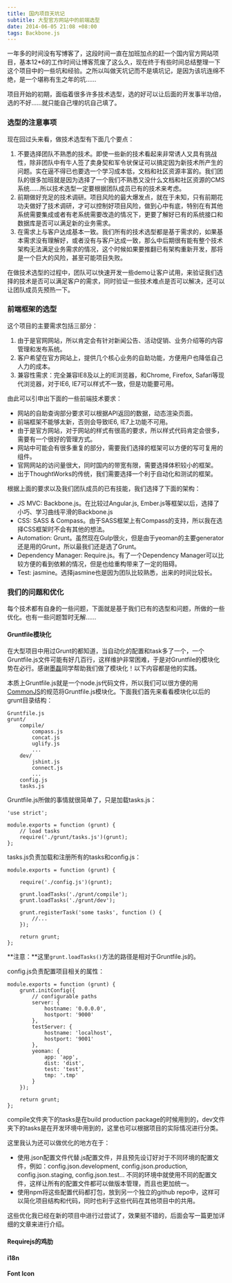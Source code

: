 ```yaml
---
title: 国内项目天坑记
subtitle: 大型官方网站中的前端选型
date: 2014-06-05 21:08 +08:00
tags: Backbone.js
---
```


一年多的时间没有写博客了，这段时间一直在加班加点的赶一个国内官方网站项目，基本12*6的工作时间让博客荒废了这么久，现在终于有些时间总结整理一下这个项目中的一些坑和经验。之所以叫做天坑记而不是填坑记，是因为该坑连绵不绝，是一个堪称有生之年的坑……

项目开始的初期，面临着很多许多技术选型，选的好可以让后面的开发事半功倍，选的不好……就只能自己埋的坑自己填了。

### 选型的注意事项

现在回过头来看，做技术选型有下面几个要点：

1. 不要选择团队不熟悉的技术。即使一些新的技术看起来非常诱人又具有挑战性，除非团队中有牛人签了卖身契和军令状保证可以搞定因为新技术所产生的问题。实在逼不得已也要选一个学习成本低，文档和社区资源丰富的。我们团队的很多加班就是因为选择了一个我们不熟悉又没什么文档和社区资源的CMS系统……所以技术选型一定要根据团队成员已有的技术来考虑。
2. 前期做好充足的技术调研。项目风险的最大爆发点，就在于未知，只有前期花功夫做好了技术调研，才可以控制好项目风险，做到心中有底，特别在有其他系统需要集成或者有老系统需要改造的情况下，更要了解好已有的系统接口和数据库是否可以满足新的业务需求。
3. 在需求上与客户达成基本一致。我们所有的技术选型都是基于需求的，如果基本需求没有理解好，或者没有与客户达成一致，那么中后期很有能有整个技术架构无法满足业务需求的情况，这个时候如果要推翻已有架构重新开发，那将是一个巨大的风险，甚至可能项目失败。

在做技术选型的过程中，团队可以快速开发一些demo让客户试用，来验证我们选择的技术是否可以满足客户的需求，同时验证一些技术难点是否可以解决，还可以让团队成员先预热一下。

### 前端框架的选型

这个项目的主要需求包括三部分：

1. 由于是官网网站，所以肯定会有针对新闻公告、活动促销、业务介绍等的内容管理和发布系统。
2. 客户希望在官方网站上，提供几个核心业务的自助功能，方便用户也降低自己人力的成本。
3. 兼容性需求：完全兼容IE8及以上的IE浏览器，和Chrome, Firefox, Safari等现代浏览器，对于IE6, IE7可以样式不一致，但是功能要可用。

由此可以引申出下面的一些前端技术要求：

* 网站的自助查询部分要求可以根据API返回的数据，动态渲染页面。
* 前端框架不能够太新，否则会导致IE6, IE7上功能不可用。
* 由于是官方网站，对于网站的样式有很高的要求，所以样式代码肯定会很多，需要有一个很好的管理方式。
* 网站中可能会有很多重复的部分，需要我们选择的框架可以方便的写可复用的组件。
* 官网网站的访问量很大，同时国内的带宽有限，需要选择体积较小的框架。
* 出于ThoughtWorks的传统，我们需要选择一个利于自动化和测试的框架。

根据上面的要求以及我们团队成员的已有技能，我们选择了下面的架构：

* JS MVC: Backbone.js。在比较过Angular.js, Ember.js等框架以后，选择了小巧、学习曲线平滑的Backbone.js
* CSS: SASS & Compass。由于SASS框架上有Compass的支持，所以我在选择CSS框架时不会有其他的想法。
* Automation: Grunt。虽然现在Gulp很火，但是由于yeoman的主要generator还是用的Grunt，所以最我们还是选了Grunt。
* Dependency Manager: Require.js。有了一个Dependency Manager可以比较方便的看到依赖的情况，但是也给重构带来了一定的阻碍。
* Test: jasmine。选择jasmine也是因为团队比较熟悉，出来的时间比较长。

### 我们的问题和优化

每个技术都有自身的一些问题，下面就是基于我们已有的选型和问题，所做的一些优化。也有一些问题暂时无解……

#### Gruntfile模块化

在大型项目中用过Grunt的都知道，当自动化的配置和task多了一个，一个Gruntfile.js文件可能有好几百行，这样维护非常困难，于是对Gruntfile的模块化势在必行。感谢[墨磊](http://zhuanlan.zhihu.com/tla42)同学帮助我们做了模块化！以下内容都是他的实践。

本质上Gruntfile.js就是一个node.js代码文件，所以我们可以很方便的用[CommonJS](http://www.commonjs.org)的规范将Gruntfile.js模块化。下面我们首先来看看模块化以后的grunt目录结构：

	Gruntfile.js
	grunt/
		compile/
			compass.js
			concat.js
			uglify.js
			...
		dev/
			jshint.js
			connect.js
			...
		config.js
		tasks.js

Gruntfile.js所做的事情就很简单了，只是加载tasks.js：

	'use strict';
	
	module.exports = function (grunt) {
		// load tasks
		require('./grunt/tasks.js')(grunt);
	};

tasks.js负责加载和注册所有的tasks和config.js：

	module.exports = function (grunt) {
	
		require('./config.js')(grunt);
	
		grunt.loadTasks('./grunt/compile');
		grunt.loadTasks('./grunt/dev');
		
		grunt.registerTask('some tasks', function () {
			//...
		});
		
		return grunt;
	};

**注意：**这里`grunt.loadTasks()`方法的路径是相对于Gruntfile.js的。

config.js负责配置项目相关的属性：

	module.exports = function (grunt) {
		grunt.initConfig({
			// configurable paths
			server: {
				hostname: '0.0.0.0',
				hostport: '9000'
			},
			testServer: {
				hostname: 'localhost',
				hostport: '9001'
			},
			yeoman: {
				app: 'app',
				dist: 'dist',
				test: 'test',
				tmp: '.tmp'
			}
		});
		
		return grunt;
	};

compile文件夹下的tasks是在build production package的时候用到的，dev文件夹下的tasks是在开发环境中用到的，这里也可以根据项目的实际情况进行分类。

这里我认为还可以做优化的地方在于：

* 使用.json配置文件代替.js配置文件，并且预先设订好对于不同环境的配置文件，例如：config.json.development, config.json.production, config.json.staging, config.json.test... 不同的环境中就使用不同的配置文件，这样让所有的配置文件都可以做版本管理，而且也更加统一。
* 使用npm将这些配置代码都打包，放到另一个独立的github repo中，这样可以简化项目结构和代码，同时也利于这些代码在其他项目中的共用。

这些优化我已经在新的项目中进行过尝试了，效果挺不错的，后面会写一篇更加详细的文章来进行介绍。

#### Requirejs的鸡肋

#### i18n

#### Font Icon
